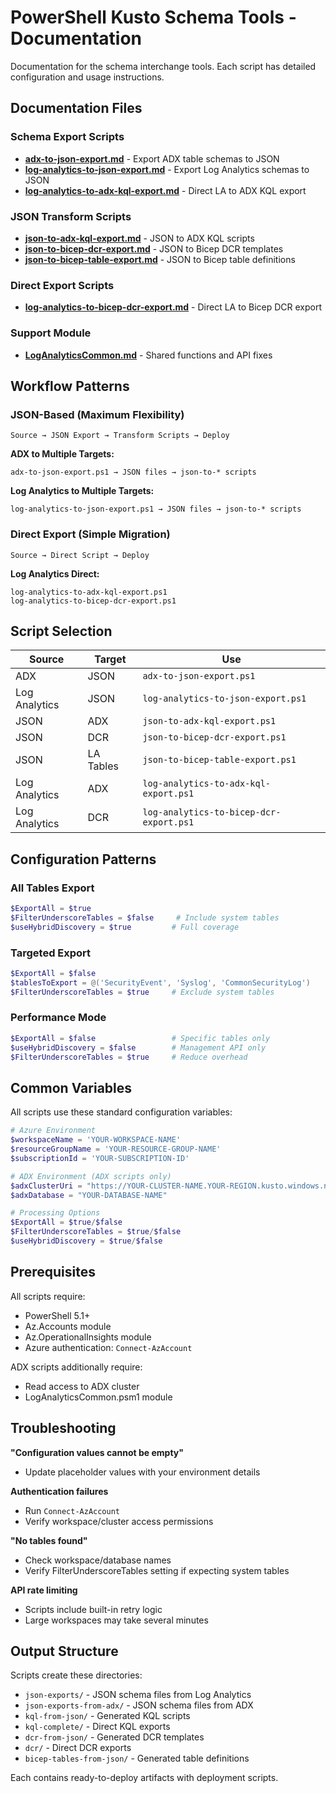 # PowerShell Kusto Schema Tools - Documentation

Documentation for the schema interchange tools. Each script has detailed configuration and usage instructions.

## Documentation Files

### Schema Export Scripts

- **[adx-to-json-export.md](adx-to-json-export.md)** - Export ADX table schemas to JSON
- **[log-analytics-to-json-export.md](log-analytics-to-json-export.md)** - Export Log Analytics schemas to JSON  
- **[log-analytics-to-adx-kql-export.md](log-analytics-to-adx-kql-export.md)** - Direct LA to ADX KQL export

### JSON Transform Scripts

- **[json-to-adx-kql-export.md](json-to-adx-kql-export.md)** - JSON to ADX KQL scripts
- **[json-to-bicep-dcr-export.md](json-to-bicep-dcr-export.md)** - JSON to Bicep DCR templates
- **[json-to-bicep-table-export.md](json-to-bicep-table-export.md)** - JSON to Bicep table definitions

### Direct Export Scripts

- **[log-analytics-to-bicep-dcr-export.md](log-analytics-to-bicep-dcr-export.md)** - Direct LA to Bicep DCR export

### Support Module

- **[LogAnalyticsCommon.md](LogAnalyticsCommon.md)** - Shared functions and API fixes

## Workflow Patterns

### JSON-Based (Maximum Flexibility)

```
Source → JSON Export → Transform Scripts → Deploy
```

**ADX to Multiple Targets:**

```
adx-to-json-export.ps1 → JSON files → json-to-* scripts
```

**Log Analytics to Multiple Targets:**

```
log-analytics-to-json-export.ps1 → JSON files → json-to-* scripts
```

### Direct Export (Simple Migration)

```
Source → Direct Script → Deploy
```

**Log Analytics Direct:**

```
log-analytics-to-adx-kql-export.ps1
log-analytics-to-bicep-dcr-export.ps1
```

## Script Selection

| Source        | Target    | Use                                     |
| ------------- | --------- | --------------------------------------- |
| ADX           | JSON      | `adx-to-json-export.ps1`                |
| Log Analytics | JSON      | `log-analytics-to-json-export.ps1`      |
| JSON          | ADX       | `json-to-adx-kql-export.ps1`            |
| JSON          | DCR       | `json-to-bicep-dcr-export.ps1`          |
| JSON          | LA Tables | `json-to-bicep-table-export.ps1`        |
| Log Analytics | ADX       | `log-analytics-to-adx-kql-export.ps1`   |
| Log Analytics | DCR       | `log-analytics-to-bicep-dcr-export.ps1` |

## Configuration Patterns

### All Tables Export

```powershell
$ExportAll = $true
$FilterUnderscoreTables = $false     # Include system tables
$useHybridDiscovery = $true         # Full coverage
```

### Targeted Export

```powershell
$ExportAll = $false
$tablesToExport = @('SecurityEvent', 'Syslog', 'CommonSecurityLog')
$FilterUnderscoreTables = $true     # Exclude system tables
```

### Performance Mode

```powershell
$ExportAll = $false                 # Specific tables only
$useHybridDiscovery = $false        # Management API only
$FilterUnderscoreTables = $true     # Reduce overhead
```

## Common Variables

All scripts use these standard configuration variables:

```powershell
# Azure Environment
$workspaceName = 'YOUR-WORKSPACE-NAME'
$resourceGroupName = 'YOUR-RESOURCE-GROUP-NAME'  
$subscriptionId = 'YOUR-SUBSCRIPTION-ID'

# ADX Environment (ADX scripts only)
$adxClusterUri = "https://YOUR-CLUSTER-NAME.YOUR-REGION.kusto.windows.net"
$adxDatabase = "YOUR-DATABASE-NAME"

# Processing Options
$ExportAll = $true/$false
$FilterUnderscoreTables = $true/$false
$useHybridDiscovery = $true/$false
```

## Prerequisites

All scripts require:

- PowerShell 5.1+
- Az.Accounts module
- Az.OperationalInsights module  
- Azure authentication: `Connect-AzAccount`

ADX scripts additionally require:

- Read access to ADX cluster
- LogAnalyticsCommon.psm1 module

## Troubleshooting

**"Configuration values cannot be empty"**

- Update placeholder values with your environment details

**Authentication failures**  

- Run `Connect-AzAccount`
- Verify workspace/cluster access permissions

**"No tables found"**

- Check workspace/database names
- Verify FilterUnderscoreTables setting if expecting system tables

**API rate limiting**

- Scripts include built-in retry logic
- Large workspaces may take several minutes

## Output Structure

Scripts create these directories:

- `json-exports/` - JSON schema files from Log Analytics
- `json-exports-from-adx/` - JSON schema files from ADX
- `kql-from-json/` - Generated KQL scripts  
- `kql-complete/` - Direct KQL exports
- `dcr-from-json/` - Generated DCR templates
- `dcr/` - Direct DCR exports
- `bicep-tables-from-json/` - Generated table definitions

Each contains ready-to-deploy artifacts with deployment scripts.
